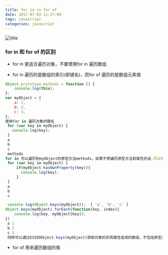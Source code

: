 ```yaml
---
title: for in vs for of
date: 2017-07-03 11:27:09
tags: javascript
categories: javascript
---
```

![title](https://ss2.baidu.com/6ONYsjip0QIZ8tyhnq/it/u=1652442167,4081781189&fm=173&s=67CAF30748133CC46E9D988C0300F083&w=630&h=379&img.JPEG)
<!--more-->
###  for in 和 for of 的区别

- for in 更适合遍历对象，不要使用for in 遍历数组

- for in 遍历的是数组的索引(即键名)，而for of 遍历的是数组元素值

```js
Object.prototype.methods = function () {
    console.log(this);
};
var myObject = {
    a: 1,
    b: 2,
    c: 3,
};
使用for in 遍历对象的键名
 for (var key in myObject) {
   console.log(key);
 }
 a
 b
 c
 methods
for in 可以遍历到myObject的原型方法methods，如果不想遍历原型方法和属性的话.可以用hasOwnPropery方法可以判断某属性是否是该对象的实例属性
 for (var key in myObject) {
     if(myObject.hasOwnProperty(key)){
       console.log(key);
     }
 }
 a
 b
 c

 console.log(Object.keys(myObject));  [ 'a', 'b', 'c' ]
Object.keys(myObject).forEach(function(key, index){
    console.log(key, myObject[key]);
})
 a 1
 b 2
 c 3
 同样可以通过ES5的Object.keys(myObject)获取对象的实例属性组成的数组，不包括原型方法和属性。
```

- for of 用来遍历数组的值

